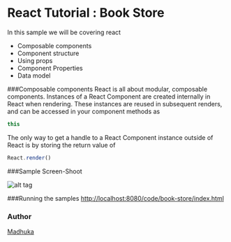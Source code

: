 # React Tutorial : Book Store
In this sample we will be covering react
  - Composable components
  - Component structure
  - Using props
  - Component Properties
  - Data model
  
###Composable components
React is all about modular, composable components.
Instances of a React Component are created internally in React when rendering. These instances are reused in subsequent renders, and can be accessed in your component methods as 
```js
this
```
The only way to get a handle to a React Component instance outside of React is by storing the return value of 
```js
React.render()
```

###Sample Screen-Shoot 

![alt tag](https://photos-2.dropbox.com/t/2/AAAbFwoCJJfLuWU-DYtkAJu42h3yyfpuZReMzxVQYnpaZg/12/276653591/png/1024x768/3/1428915600/0/2/book-store.png/CJfM9YMBIAEgAiADKAEoAg/bxNnPhcG0lo1Ag-1Iryi3qik87NN5H0TgOfbz4wQjro)

###Running the samples
[http://localhost:8080/code/book-store/index.html](http://localhost:8080/code/book-store/index.html)

### Author
[Madhuka](http://madhukaudantha.blogspot.com/)
